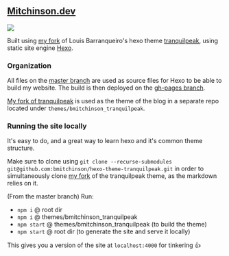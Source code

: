 ## [Mitchinson.dev](https://mitchinson.dev)

![](https://i.imgur.com/9Ac5NYS.png)

Built using [my fork](https://github.com/bmitchinson/hexo-theme-tranquilpeak) of Louis Barranqueiro's hexo theme [tranquilpeak](https://github.com/LouisBarranqueiro/hexo-theme-tranquilpeak), using static site engine [Hexo](https://hexo.io).

### Organization
All files on the [master branch](https://github.com/bmitchinson/Mitchinson.dev) are used as source files for Hexo to be able to build my website. The build is then deployed on the [gh-pages branch](https://github.com/bmitchinson/Mitchinson.dev/tree/gh-pages).

[My fork of tranquilpeak](https://github.com/bmitchinson/hexo-theme-tranquilpeak) is used as the theme of the blog in a separate repo located under `themes/bmitchinson_tranquilpeak`.

### Running the site locally
It's easy to do, and a great way to learn hexo and it's common theme structure.

Make sure to clone using `git clone --recurse-submodules git@github.com:bmitchinson/hexo-theme-tranquilpeak.git` in order to 
simultaneously clone [my fork](https://github.com/bmitchinson/hexo-theme-tranquilpeak) of the tranquilpeak theme, as the markdown relies on it.

(From the master branch) Run:
* `npm i` @ root dir
* `npm i` @ themes/bmitchinson_tranquilpeak
* `npm start` @ themes/bmitchinson_tranquilpeak (to build the theme)
* `npm start` @ root dir (to generate the site and serve it locally)

This gives you a version of the site at `localhost:4000` for tinkering 👍
